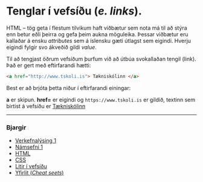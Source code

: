 # Tenglar í vefsíðu (_e. links_).

HTML – tög geta í flestum tilvikum haft viðbætur sem nota má til að stýra enn betur eðli
þeirra og gefa þeim aukna möguleika. Þessar viðbætur eru kallaðar á ensku _attributes_ sem
á íslensku gæti útlagst sem eigindi. Hverju eigindi fylgir svo ákveðið gildi _value_.

Til að tengjast öðrum vefsíðum þurfum við að útbúa svokallaðan tengil (link). Það er gert
með eftirfarandi hætti:

```HTML
<a href="http://www.tskoli.is"> Tækniskólinn </a>
```

Best er að brjóta þetta niður í eftirfarandi einingar:

**a** er skipun. **href=** er eigindi og `https://www.tskoli.is` er gildið, textinn sem birtist á vefsíðu er <a href="https://www.tskoli.is"> Tækniskólinn</a>

---

### Bjargir

* [Verkefnalýsing 1](../../)
* [Námsefni 1](../)
* [HTML](README.md)
* [CSS](stylesheet.md)
* [Litir í vefsíðu](litir.md)
* [Yfirlit (_Cheat seets_)](https://cheatsheets.shecodes.io/)